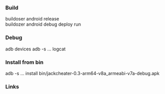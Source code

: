 ### Build
buildoser android release  
buildozer android debug deploy run  

### Debug
adb devices
adb -s ... logcat

### Install from bin
adb -s ... install bin/jackcheater-0.3-arm64-v8a_armeabi-v7a-debug.apk

### Links
